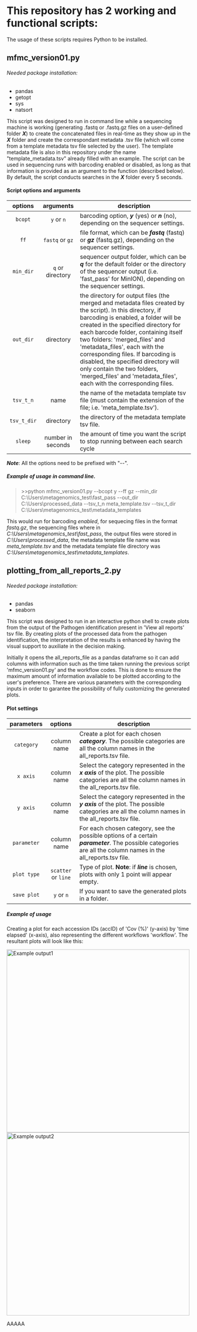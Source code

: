 # This repository has 2 working and functional scripts:
The usage of these scripts requires Python to be installed.

## mfmc_version01.py
###### Needed package installation:
- pandas
- getopt
- sys
- natsort

This script was designed to run in command line while a sequencing machine is working (generating .fastq or .fastq.gz files on a user-defined folder ***X***) to create the concatenated files in real-time as they show up in the ***X*** folder and create the correspondant metadata .tsv file (which will come from a template metadata tsv file selected by the user). The template metadata file is also in this repository under the name "template_metadata.tsv" already filled with an example.
The script can be used in sequencing runs with barcoding enabled or disabled, as long as that information is provided as an argument to the function (described below).
By default, the script conducts searches in the ***X*** folder every 5 seconds.

#### Script options and arguments
| options | arguments | description |
| :------: | :----: |-----------|
| `bcopt` | `y` or `n` | barcoding option, ***y*** (yes) or ***n*** (no), depending on the sequencer settings.|
| `ff` | `fastq` or `gz` | file format, which can be ***fastq*** (fastq) or ***gz*** (fastq.gz), depending on the sequencer settings.|
| `min_dir` | `q` or directory | sequencer output folder, which can be ***q*** for the default folder or the directory of the sequencer output (i.e. 'fast_pass' for MinION), depending on the sequencer settings.|
| `out_dir` | directory | the directory for output files (the merged and metadata files created by the script). In this directory, if barcoding is enabled, a folder will be created in the specified directory for each barcode folder, containing itself two folders: 'merged_files' and 'metadata_files', each with the corresponding files. If barcoding is disabled, the specified directory will only contain the two folders, 'merged_files' and 'metadata_files', each with the corresponding files.|
| `tsv_t_n` | name | the name of the metadata template tsv file (must contain the extension of the file; i.e. 'meta_template.tsv').|
| `tsv_t_dir` | directory | the directory of the metadata template tsv file. |
| `sleep` | number in seconds | the amount of time you want the script to stop running between each search cycle |

***Note***: All the options need to be prefixed with "--".

##### Example of usage in command line.
> \>\>python mfmc_version01.py --bcopt y --ff gz --min_dir C:\Users\metagenomics_test\fast_pass --out_dir C:\Users\processed_data --tsv_t_n meta_template.tsv --tsv_t_dir C:\Users\metagenomics_test\metadata_templates

This would run for barcoding *enabled*, for sequecing files in the format *fastq.gz*, the sequencing files where in *C:\Users\metagenomics_test\fast_pass*, the output files were stored in *C:\Users\processed_data*, the metadata template file name was *meta_template.tsv* and the metadata template file directory was *C:\Users\metagenomics_test\metadata_templates*.


## plotting_from_all_reports_2.py
###### Needed package installation:
- pandas
- seaborn

This script was designed to run in an interactive python shell to create plots from the output of the Pathogen identification present in 'View all reports' tsv file. By creating plots of the processed data from the pathogen identification, the interpretation of the results is enhanced by having the visual support to auxiliate in the decision making.

Initially it opens the all_reports_file as a pandas dataframe so it can add columns with information such as the time taken running the previous script 'mfmc_version01.py' and the workflow codes. This is done to ensure the maximum amount of information available to be plotted according to the user's preference.
There are various parameters with the corresponding inputs in order to garantee the possibility of fully customizing the generated plots.

#### Plot settings
| parameters | options | description |
| :------: | :----: | ----------- |
| `category` | column name | Create a plot for each chosen ***category***. The possible categories are all the column names in the all_reports.tsv file. |
| `x axis` | column name | Select the category represented in the ***x axis*** of the plot. The possible categories are all the column names in the all_reports.tsv file. |
| `y axis` | column name | Select the category represented in the ***y axis*** of the plot. The possible categories are all the column names in the all_reports.tsv file. |
| `parameter` | column name | For each chosen category, see the possible options of a certain ***parameter***. The possible categories are all the column names in the all_reports.tsv file. |
| `plot type` | `scatter` or `line` | Type of plot. **Note**: if ***line*** is chosen, plots with only 1 point will appear empty. |
| `save plot` | `y` or `n` | If you want to save the generated plots in a folder. |



##### Example of usage
Creating a plot for each accession IDs (accID) of 'Cov (%)' (y-axis) by 'time elapsed' (x-axis), also representing the different workflows 'workflow'.
The resultant plots will look like this:

<img src="https://user-images.githubusercontent.com/116633498/220186420-b3f1d6f7-1dbf-46c6-9bd4-4b26d54d0670.jpeg" width="500" title="Example output1"> <img src="https://user-images.githubusercontent.com/116633498/220186423-605d466c-3177-4476-8c7b-20d381f9f116.jpeg" width="500" title="Example output2">

AAAAA



